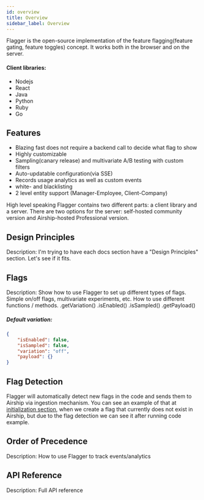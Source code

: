 ```yaml
---
id: overview
title: Overview
sidebar_label: Overview
---
```


Flagger is the open-source implementation of the feature flagging(feature gating, feature toggles) concept. 
It works both in the browser and on the server. 

#### Client libraries:
- Nodejs
- React
- Java 
- Python
- Ruby
- Go

## Features
- Blazing fast does not require a backend call to decide what flag to show
- Highly customizable
- Sampling(canary release) and multivariate A/B testing with custom filters
- Auto-updatable configuration(via SSE)
- Records usage analytics as well as custom events
- white- and blacklisting
- 2 level entity support (Manager-Employee, Client-Company)

High level speaking Flagger contains two different parts: a client library and a server.
There are two options for the server: self-hosted community version and Airship-hosted Professional version.

## Design Principles
Description: I'm trying to have each docs section have a "Design Principles" section. Let's see if it fits.

## Flags
Description: Show how to use Flagger to set up different types of flags. 
Simple on/off flags, multivariate experiments, etc. 
How to use different functions / methods.
.getVariation()
.isEnabled()
.isSampled()
.getPayload()

##### Default variation:
```json
{
	"isEnabled": false,
	"isSampled": false,
	"variation": "off",
	"payload": {}
}
```

## Flag Detection
Flagger will automatically detect new flags in the code and sends them to Airship via ingestion mechanism. 
You can see an example of that at [initialization section](installation.md#make-a-test-flag-request), when we create a flag that currently does not exist in 
Airship, but due to the flag detection we can see it after running code example.

## Order of Precedence
Description: How to use Flagger to track events/analytics

## API Reference
Description: Full API reference
